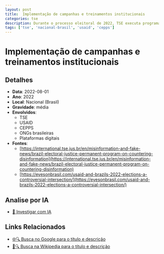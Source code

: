 ```yaml
---
layout: post
title:  Implementação de campanhas e treinamentos institucionais
categories: tse
description: Durante o processo eleitoral de 2022, TSE executa programas permanentes contra desinformação em parceria com USAID e CEPPS, envolvendo treinamentos internos, produção de manuais e colaboração com ONGs e plataformas digitais.
tags: ['tse', 'nacional-brasil', 'usaid', 'cepps']
---
```


# Implementação de campanhas e treinamentos institucionais

## Detalhes
- **Data**: 2022-08-01
- **Ano**: 2022
- **Local**: Nacional (Brasil)
- **Gravidade**: média
- **Envolvidos**:
  - TSE
  - USAID
  - CEPPS
  - ONGs brasileiras
  - Plataformas digitais
- **Fontes**:
  - [https://international.tse.jus.br/en/misinformation-and-fake-news/brazil-electoral-justice-permanent-program-on-countering-disinformation](https://international.tse.jus.br/en/misinformation-and-fake-news/brazil-electoral-justice-permanent-program-on-countering-disinformation)
  - [https://eyesonbrasil.com/usaid-and-brazils-2022-elections-a-controversial-intersection/](https://eyesonbrasil.com/usaid-and-brazils-2022-elections-a-controversial-intersection/)

## Analise por IA
- [🤖 Investigar com IA](https://www.perplexity.ai/search?q=%22Alexandre%20de%20Moraes%22%20Implementa%C3%A7%C3%A3o%20de%20campanhas%20e%20treinamentos%20institucionais%20Durante%20o%20processo%20eleitoral%20de%202022%2C%20TSE%20executa%20programas%20permanentes%20contra%20desinforma%C3%A7%C3%A3o%20em%20parceria%20com%20USAID%20e%20CEPPS%2C%20envolvendo%20treinamentos%20internos%2C%20produ%C3%A7%C3%A3o%20de%20manuais%20e%20colabora%C3%A7%C3%A3o%20com%20ONGs%20e%20plataformas%20digitais.%20Nacional%20%28Brasil%29%202022)

## Links Relacionados
- [🌐🔍 Busca no Google para o título e descrição](https://www.google.com/search?q=%22Alexandre%20de%20Moraes%22%20Implementa%C3%A7%C3%A3o%20de%20campanhas%20e%20treinamentos%20institucionais%20Durante%20o%20processo%20eleitoral%20de%202022%2C%20TSE%20executa%20programas%20permanentes%20contra%20desinforma%C3%A7%C3%A3o%20em%20parceria%20com%20USAID%20e%20CEPPS%2C%20envolvendo%20treinamentos%20internos%2C%20produ%C3%A7%C3%A3o%20de%20manuais%20e%20colabora%C3%A7%C3%A3o%20com%20ONGs%20e%20plataformas%20digitais.%20Nacional%20%28Brasil%29%202022)
- [📖🔍 Busca na Wikipedia para o título e descrição](https://pt.wikipedia.org/w/index.php?search=%22Alexandre%20de%20Moraes%22%20Implementa%C3%A7%C3%A3o%20de%20campanhas%20e%20treinamentos%20institucionais%20Durante%20o%20processo%20eleitoral%20de%202022%2C%20TSE%20executa%20programas%20permanentes%20contra%20desinforma%C3%A7%C3%A3o%20em%20parceria%20com%20USAID%20e%20CEPPS%2C%20envolvendo%20treinamentos%20internos%2C%20produ%C3%A7%C3%A3o%20de%20manuais%20e%20colabora%C3%A7%C3%A3o%20com%20ONGs%20e%20plataformas%20digitais.%20Nacional%20%28Brasil%29%202022)

